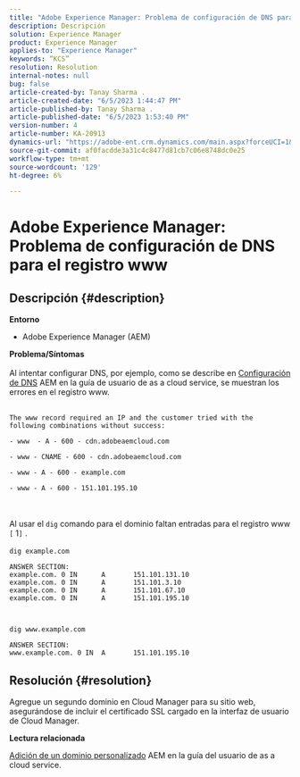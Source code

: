 ```yaml
---
title: "Adobe Experience Manager: Problema de configuración de DNS para el registro www"
description: Descripción
solution: Experience Manager
product: Experience Manager
applies-to: "Experience Manager"
keywords: “KCS”
resolution: Resolution
internal-notes: null
bug: false
article-created-by: Tanay Sharma .
article-created-date: "6/5/2023 1:44:47 PM"
article-published-by: Tanay Sharma .
article-published-date: "6/5/2023 1:53:40 PM"
version-number: 4
article-number: KA-20913
dynamics-url: "https://adobe-ent.crm.dynamics.com/main.aspx?forceUCI=1&pagetype=entityrecord&etn=knowledgearticle&id=bc720f1f-a703-ee11-8f6e-6045bd006b4b"
source-git-commit: af0facdde3a31c4c8477d81cb7c06e8748dc0e25
workflow-type: tm+mt
source-wordcount: '129'
ht-degree: 6%

---
```


# Adobe Experience Manager: Problema de configuración de DNS para el registro www

## Descripción {#description}

<b>Entorno</b>
- Adobe Experience Manager (AEM)

<b>Problema/Síntomas</b><br><br>Al intentar configurar DNS, por ejemplo, como se describe en [Configuración de DNS](https://experienceleague.adobe.com/docs/experience-manager-cloud-service/content/implementing/using-cloud-manager/custom-domain-names/configure-dns-settings.html) AEM en la guía de usuario de as a cloud service, se muestran los errores en el registro www. <br><br>

```
The www record required an IP and the customer tried with the following combinations without success:

- www  - A - 600 - cdn.adobeaemcloud.com

- www - CNAME - 600 - cdn.adobeaemcloud.com

- www - A - 600 - example.com

- www - A - 600 - 151.101.195.10
```

<br><br>Al usar el `dig` comando para el dominio faltan entradas para el registro www `[` 1`]` .<br><br>`dig example.com`



```
ANSWER SECTION:
example.com. 0 IN      A       151.101.131.10
example.com. 0 IN      A       151.101.3.10
example.com. 0 IN      A       151.101.67.10
example.com. 0 IN      A       151.101.195.10
```


` `

`dig www.example.com`




```
ANSWER SECTION:
www.example.com. 0 IN  A       151.101.195.10
```



## Resolución {#resolution}


Agregue un segundo dominio en Cloud Manager para su sitio web, asegurándose de incluir el certificado SSL cargado en la interfaz de usuario de Cloud Manager.

<b>Lectura relacionada</b>

[Adición de un dominio personalizado](https://experienceleague.adobe.com/docs/experience-manager-cloud-service/content/implementing/using-cloud-manager/custom-domain-names/add-custom-domain-name.html) AEM en la guía del usuario de as a cloud service.
